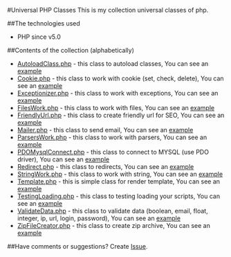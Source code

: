 #Universal PHP Classes
This is my collection universal classes of php.

##The technologies used
* PHP since v5.0

##Contents of the collection (alphabetically)
* [AutoloadClass.php](https://github.com/Nytla/Universal-PHP-Classes/blob/master/classes/AutoloadClass.php) - this class to autoload classes, You can see an [example](https://github.com/Nytla/Universal-PHP-Classes/blob/master/examples/AutoloadClass_example.php)
* [Cookie.php](https://github.com/Nytla/Universal-PHP-Classes/blob/master/classes/Cookie.php) - this class to work with cookie (set, check, delete), You can see an [example](https://github.com/Nytla/Universal-PHP-Classes/blob/master/examples/Cookie_example.php)
* [Exceptionizer.php](https://github.com/Nytla/Universal-PHP-Classes/blob/master/classes/Exceptionizer.php) - this class to work with exceptions, You can see an [example](https://github.com/Nytla/Universal-PHP-Classes/blob/master/examples/Exceptionizer_example.php)
* [FilesWork.php](https://github.com/Nytla/Universal-PHP-Classes/blob/master/classes/FilesWork.php) - this class to work with files, You can see an [example](https://github.com/Nytla/Universal-PHP-Classes/blob/master/examples/FilesWork_example.php)
* [FriendlyUrl.php](https://github.com/Nytla/Universal-PHP-Classes/blob/master/classes/FriendlyUrl.php) - this class to create friendly url for SEO, You can see an [example](https://github.com/Nytla/Universal-PHP-Classes/blob/master/examples/FriendlyUrl_example.php)
* [Mailer.php](https://github.com/Nytla/Universal-PHP-Classes/blob/master/classes/Mailer.php) - this class to send email, You can see an [example](https://github.com/Nytla/Universal-PHP-Classes/blob/master/examples/Mailer_example.php)
* [ParsersWork.php](https://github.com/Nytla/Universal-PHP-Classes/blob/master/classes/ParsersWork.php) - this class to work with parsers, You can see an [example](https://github.com/Nytla/Universal-PHP-Classes/blob/master/examples/ParsersWork_example.php)
* [PDOMysqlConnect.php](https://github.com/Nytla/Universal-PHP-Classes/blob/master/classes/PDOMysqlConnect.php) - this class to connect to MYSQL (use PDO driver), You can see an [example](https://github.com/Nytla/Universal-PHP-Classes/blob/master/examples/PDOMysqlConnect_example.php)
* [Redirect.php](https://github.com/Nytla/Universal-PHP-Classes/blob/master/classes/Redirect.php) - this class to redirects, You can see an [example](https://github.com/Nytla/Universal-PHP-Classes/blob/master/examples/Redirect_example.php)
* [StringWork.php](https://github.com/Nytla/Universal-PHP-Classes/blob/master/classes/StringWork.php) - this class to work with string, You can see an [example](https://github.com/Nytla/Universal-PHP-Classes/blob/master/examples/StringWork_example.php)
* [Template.php](https://github.com/Nytla/Universal-PHP-Classes/blob/master/classes/Template.php) - this is simple class for render template, You can see an [example](https://github.com/Nytla/Universal-PHP-Classes/blob/master/examples/Template_example.php)
* [TestingLoading.php](https://github.com/Nytla/Universal-PHP-Classes/blob/master/classes/TestingLoading.php) - this class to testing loading your scripts, You can see an [example](https://github.com/Nytla/Universal-PHP-Classes/blob/master/examples/TestingLoading_example.php)
* [ValidateData.php](https://github.com/Nytla/Universal-PHP-Classes/blob/master/classes/ValidateData.php) - this class to validate data (boolean, email, float, integer, ip, url, login, password), You can see an [example](https://github.com/Nytla/Universal-PHP-Classes/blob/master/examples/ValidateData_example.php)
* [ZipFileCreator.php](https://github.com/Nytla/Universal-PHP-Classes/blob/master/classes/ZipFileCreator.php) - this class to create zip archive, You can see an [example](https://github.com/Nytla/Universal-PHP-Classes/blob/master/examples/ZipFileCreator_example.php)
	
##Have comments or suggestions?
Create [Issue](https://github.com/Nytla/Universal-PHP-Classes/issues).